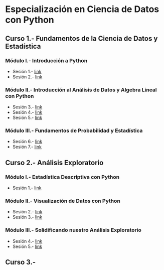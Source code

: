# Especialización en Ciencia de Datos con Python

## Curso 1.- Fundamentos de la Ciencia de Datos y Estadística
### Módulo I.- Introducción a Python
- Sesión 1.- [link](https://github.com/jhonrolyol/Especializacion-en-ciencia-de-datos-con-Python/tree/main/Curso-1/Modulo-I/S01)
- Sesión 2.- [link](https://github.com/jhonrolyol/Especializacion-en-ciencia-de-datos-con-Python/tree/main/Curso-1/Modulo-I/S02)
### Módulo II.- Introducción al Análisis de Datos y  Algebra Lineal con Python
- Sesión 3.- [link](https://github.com/jhonrolyol/Especializacion-en-ciencia-de-datos-con-Python/tree/main/Curso-1/Modulo-II/S03)
- Sesión 4.- [link](https://github.com/jhonrolyol/Especializacion-en-ciencia-de-datos-con-Python/tree/main/Curso-1/Modulo-II/S04)
- Sesión 5.- [link](https://github.com/jhonrolyol/Especializacion-en-ciencia-de-datos-con-Python/tree/main/Curso-1/Modulo-II/S05)
### Módulo III.- Fundamentos de Probabilidad y Estadística
- Sesión 6.- [link](https://github.com/jhonrolyol/Especializacion-en-ciencia-de-datos-con-Python/tree/main/Curso-1/Modulo-III/S06)
- Sesión 7.- [link](https://github.com/jhonrolyol/Especializacion-en-ciencia-de-datos-con-Python/tree/main/Curso-1/Modulo-III/S07)


## Curso 2.- Análisis Exploratorio
### Módulo I.- Estadística Descriptiva con Python
- Sesión 1.- [link](https://github.com/jhonrolyol/Especializacion-en-ciencia-de-datos-con-Python/tree/main/Curso-2/Modulo-I/S01)
### Módulo II.- Visualización de Datos con Python
- Sesión 2.- [link](https://github.com/jhonrolyol/Especializacion-en-ciencia-de-datos-con-Python/tree/main/Curso-2/Modulo-II/S02)
- Sesión 3.- [link](https://github.com/jhonrolyol/Especializacion-en-ciencia-de-datos-con-Python/tree/main/Curso-2/Modulo-II/S03)
### Módulo III.- Solidificando nuestro Análisis Exploratorio
- Sesión 4.- [link](https://github.com/jhonrolyol/Especializacion-en-ciencia-de-datos-con-Python/tree/main/Curso-2/Modulo-III/S04)
- Sesión 5.- [link]()

## Curso 3.- 
		
